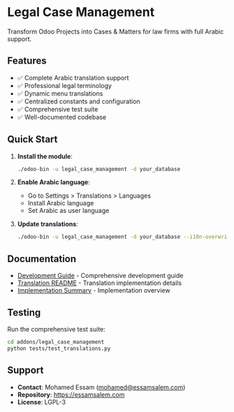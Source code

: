 # Legal Case Management

Transform Odoo Projects into Cases & Matters for law firms with full Arabic support.

## Features

- ✅ Complete Arabic translation support
- ✅ Professional legal terminology
- ✅ Dynamic menu translations
- ✅ Centralized constants and configuration
- ✅ Comprehensive test suite
- ✅ Well-documented codebase

## Quick Start

1. **Install the module**:
   ```bash
   ./odoo-bin -u legal_case_management -d your_database
   ```

2. **Enable Arabic language**:
   - Go to Settings > Translations > Languages
   - Install Arabic language
   - Set Arabic as user language

3. **Update translations**:
   ```bash
   ./odoo-bin -u legal_case_management -d your_database --i18n-overwrite
   ```

## Documentation

- [Development Guide](docs/DEVELOPMENT_GUIDE.md) - Comprehensive development guide
- [Translation README](TRANSLATION_README.md) - Translation implementation details
- [Implementation Summary](IMPLEMENTATION_SUMMARY.md) - Implementation overview

## Testing

Run the comprehensive test suite:
```bash
cd addons/legal_case_management
python tests/test_translations.py
```

## Support

- **Contact**: Mohamed Essam (mohamed@essamsalem.com)
- **Repository**: https://essamsalem.com
- **License**: LGPL-3 